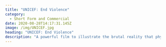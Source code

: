 ```yaml
---
title: "UNICEF: End Violence"
category:
  - Short Form and Commercial
date: 2020-08-28T14:17:31.145Z
image: /img/UNICEF.jpg
heading: "UNICEF: End Violence"
description: "A powerful film to illustrate the brutal reality that physical and psychological abuse can mark children forever.\t\t\t\t\t\t"
---
```

